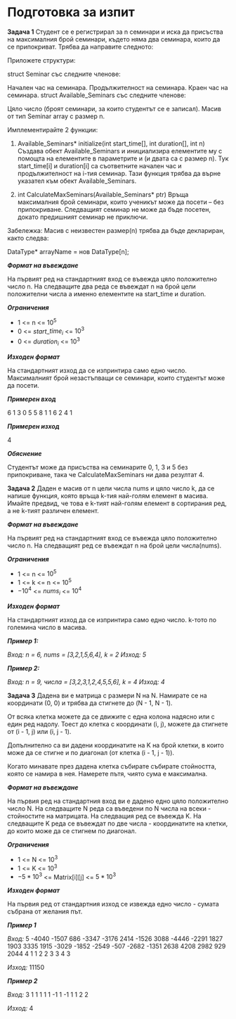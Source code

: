 <h1>Подготовка за изпит</h1>

**Задача 1**
Студент се е регистрирал за n семинари и иска да присъства на максималния брой семинари, където няма два семинара, които да се припокриват. Трябва да направите следното:

Приложете структури:

struct Seminar със следните членове:

Начален час на семинара.
Продължителност на семинара.
Краен час на семинара.
struct Available_Seminars със следните членове:

Цяло число (броят семинари, за които студентът се е записал).
Масив от тип Seminar array с размер n.

Имплементирайте 2 функции:

1. Available_Seminars* initialize(int start_time[], int duration[], int n)
Създава обект Available_Seminars и инициализира елементите му с помощта на елементите в параметрите и (и двата са с размер n). Тук start_time[i] и duration[i] са съответните начален час и продължителност на i-тия семинар. Тази функция трябва да върне указател към обект Available_Seminars.

2. int CalculateMaxSeminars(Available_Seminars* ptr)
Връща максималния брой семинари, които ученикът може да посети – без припокриване. Следващият семинар не може да бъде посетен, докато предишният семинар не приключи.

Забележка: Масив с неизвестен размер(n) трябва да бъде деклариран, както следва:

DataType* arrayName = нов DataType[n];


***Формат на въвеждане***

На първият ред на стандартният вход се въвежда цяло положително число n. На следващите два реда се въвеждат n на брой цели положителни числа а именно елементите на start_time и duration.

***Ограничения***

- 1 <= n <= $10^5$
- 0 <= $start$_$time_i$ <= $10^3$
- 0 <= $duration_i$ <= $10^3$

***Изходен формат***

На стандартният изход да се изпринтира само едно число. Максималният брой незастъпващи се семинари, които студентът може да посети.

***Примерен вход***

6
1 3 0 5 5 8
1 1 6 2 4 1

***Примерен изход***

4

***Обяснение***

Студентът може да присъства на семинарите 0, 1, 3 и 5 без припокриване, така че CalculateMaxSeminars ни дава резултат 4.

**Задача 2**
Даден е масив от n цели числа nums и цяло число k, да се напише функция, която връща k-тия най-голям елемент в масива.
Имайте предвид, че това е k-тият най-голям елемент в сортирания ред, а не k-тият различен елемент.


***Формат на въвеждане***

На първият ред на стандартният вход се въвежда цяло положително число n. На следващият ред се въвеждат n на брой цели числа(nums).

***Ограничения***

- 1 <= n <= $10^5$
- 1 <= k <= n <= $10^5$
- $-10^4$ <= $nums_i$ <= $10^4$

***Изходен формат***

На стандартният изход да се изпринтира само едно число. k-тото по големина число в масива.

***Пример 1:***

*Вход: n = 6, nums = [3,2,1,5,6,4], k = 2*
*Изход: 5*

***Пример 2:***

*Вход: n = 9, числа = [3,2,3,1,2,4,5,5,6], k = 4*
*Изход: 4*

**Задача 3**
Дадена ви е матрица с размери N на N. Намирате се на координати (0, 0) и трябва да стигнете до (N - 1, N - 1).

От всяка клетка можете да се движите с една колона надясно или с един ред надолу. Тоест до клетка с координати (i, j), можете да стигнете от (i - 1, j) или (i, j - 1).

Допълнително са ви дадени координатите на K на брой клетки, в които може да се стигне и по диагонал (от клетка (i - 1, j - 1)).

Когато минавате през дадена клетка събирате събирате стойността, която се намира в нея. Намерете пътя, чиято сума е максимална.

***Формат на въвеждане***

На първия ред на стандартния вход ви е дадено едно цяло положително число N.
На следващите N реда са въведени по N числа на всеки - стойностите на матрицата.
На следващия ред се въвежда K.
На следващите K реда се въвеждат по две числа - координатите на клетки, до които може да се стигнем по диагонал.

***Ограничения***

- $1$ <= N <= $10^3$
- $1$ <= K <= $10^3$
- $-5*10^3$ <= Matrix[i][j] <= $5*10^3$

***Изходен формат***

На първия ред от стандартния изход се извежда едно число - сумата събрана от желания път.

***Пример 1***

*Вход:*
5
-4040 -1507 686 -3347 -3176 
2414 -1526 3088 -4446 -2291 
1827 1903 3335 1915 -3029 
-1852 -2549 -507 -2682 -1351 
2638 4208 2982 929 2044 
4
1 1
2 2
3 3
4 3

*Изход:*
11150

***Пример 2***

*Вход:*
3
1 1 1
1 1 -1
1 -1 1
1
2 2

*Изход:*
4